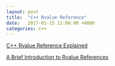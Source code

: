 ```yaml
---
layout: post
title:  "C++ Rvalue Reference"
date:   2017-01-15 11:06:00 +0800
categories: c++
---
```

[C++ Rvalue Reference Explained](http://thbecker.net/articles/rvalue_references/section_01.html)

[A Brief Introduction to Rvalue References]( http://www.artima.com/cppsource/rvalue.html)
